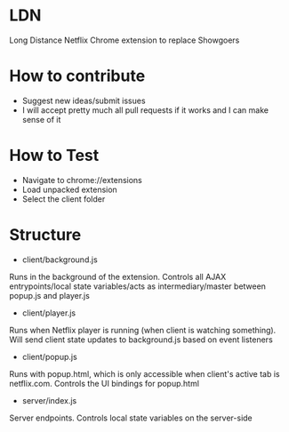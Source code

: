 # LDN
Long Distance Netflix Chrome extension to replace Showgoers

# How to contribute
* Suggest new ideas/submit issues
* I will accept pretty much all pull requests if it works and I can make sense of it

# How to Test
* Navigate to chrome://extensions
* Load unpacked extension
* Select the client folder

# Structure
* client/background.js

Runs in the background of the extension. Controls all AJAX entrypoints/local state variables/acts as intermediary/master between popup.js and player.js

* client/player.js

Runs when Netflix player is running (when client is watching something). Will send client state updates to background.js based on event listeners

* client/popup.js

Runs with popup.html, which is only accessible when client's active tab is netflix.com. Controls the UI bindings for popup.html

* server/index.js

Server endpoints. Controls local state variables on the server-side
